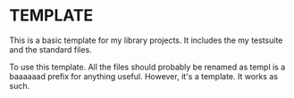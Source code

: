 TEMPLATE
========

This is a basic template for my library projects. It includes the my testsuite and the standard files.

To use this template. All the files should probably be renamed as templ is a baaaaaad prefix for anything useful. However, it's a template. It works as such.